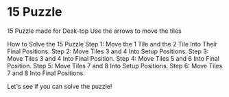 # 15 Puzzle
 15 Puzzle made for Desk-top
 Use the arrows to move the tiles
 
 How to Solve the 15 Puzzle 
 Step 1: Move the 1 Tile and the 2 Tile Into Their Final Positions. 
 Step 2: Move Tiles 3 and 4 Into Setup Positions. 
 Step 3: Move Tiles 3 and 4 Into Final Position.
 Step 4: Move Tiles 5 and 6 Into Final Position. 
 Step 5: Move Tiles 7 and 8 Into Setup Positions. 
 Step 6: Move Tiles 7 and 8 Into Final Positions.
 
 Let's see if you can solve the puzzle! 
 
 
